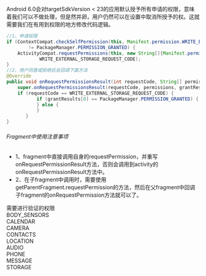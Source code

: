Android 6.0会对targetSdkVersion < 23的应用默认授予所有申请的权限，意味着我们可以不做处理，但是然并卵，用户仍然可以在设置中取消所授予的权。这就需要我们在有用到权限的地方修改代码逻辑。
```Java
//1、申请权限
if (ContextCompat.checkSelfPermission(this, Manifest.permission.WRITE_EXTERNAL_STORAGE)
        != PackageManager.PERMISSION_GRANTED) {
    ActivityCompat.requestPermissions(this, new String[]{Manifest.permission.WRITE_EXTERNAL_STORAGE},
            WRITE_EXTERNAL_STORAGE_REQUEST_CODE);
}
//2、用户同意或拒绝后会回调下面方法
@Override
public void onRequestPermissionsResult(int requestCode, String[] permissions, int[] grantResults) {
    super.onRequestPermissionsResult(requestCode, permissions, grantResults);
    if (requestCode == WRITE_EXTERNAL_STORAGE_REQUEST_CODE) {
           if (grantResults[0] == PackageManager.PERMISSION_GRANTED) {
           } else {
           }
       }
}
```
###### Fragment中使用注意事项
  * 1、fragment中直接调用自身的requestPermission，并重写onRequestPermissionResult方法，否则会调用到activity的onRequestPermissionResult方法中。
  * 2、在子fragment中调用时，需要使用getParentFragment.requestPermission的方法，然后在父fragment中回调子fragment的onRequestPermission方法就可以了。

需要进行验证的权限
<br>BODY_SENSORS
<br>CALENDAR
<br>CAMERA
<br>CONTACTS
<br>LOCATION
<br>AUDIO
<br>PHONE
<br>MESSAGE
<br>STORAGE
